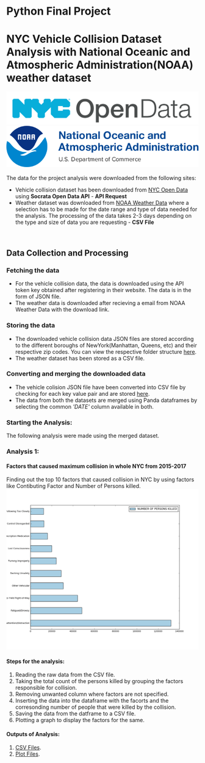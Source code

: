# Python Final Project

# NYC Vehicle Collision Dataset Analysis with National Oceanic and Atmospheric Administration(NOAA) weather dataset

![](images/nyc.jpg?raw=true)
![](images/NOAA_emblem.png?raw=true)
<br>
<br>
The data for the project analysis were downloaded from the following sites:
* Vehicle collision dataset has been downloaded from [NYC Open Data](https://opendata.cityofnewyork.us/) using **Socrata Open Data API** - **API Request**
* Weather dataset was downloaded from [NOAA Weather Data](https://www.ncdc.noaa.gov/cdo-web/search?datasetid=GHCND) where a selection has to be made for the date range and type of data needed for the analysis. The processing of the data takes 2-3 days depending on the type and size of data you are requesting - **CSV File**
<br>

## Data Collection and Processing

### Fetching the data
* For the vehicle collision data, the data is downloaded using the API token key obtained after registering in their website. The data is in the form of JSON file.
* The weather data is downloaded after recieving a email from NOAA Weather Data with the download link.

### Storing the data
* The downloaded vehicle collision data JSON files are stored according to the different boroughs of NewYork(Manhattan, Queens, etc) and their respective zip codes. You can view the respective folder structure [here](https://github.com/MITESHPUTHRANNEU/puthran_mitesh_spring2017/tree/master/Final%20Project/ProcessedData).
* The weather dataset has been stored as a CSV file.

### Converting and merging the downloaded data
* The vehicle colision JSON file have been converted into CSV file by checking for each key value pair and are stored [here](https://github.com/MITESHPUTHRANNEU/puthran_mitesh_spring2017/tree/master/Final%20Project/ProcessedData). 
* The data from both the datasets are merged using Panda dataframes by selecting the common _'DATE'_ column available in both.

### Starting the Analysis:
The following analysis were made using the merged dataset.

### Analysis 1:
#### Factors that caused maximum collision in whole NYC from 2015-2017
Finding out the top 10 factors that caused collision in NYC by using factors like Contibuting Factor and Number of Persons killed.
<br>
![](GeneratedImages/factor.png?raw=true)
<br>
#### Steps for the analysis:
1. Reading the raw data from the CSV file.
2. Taking the total count of the persons killed by grouping the factors responsible for collision.
3. Removing unwanted column where factors are not specified.
4. Inserting the data into the dataframe with the facorts and the corresonding number of people that were killed by the collision.
5. Saving the data from the datframe to a CSV file.
6. Plotting a graph to display the factors for the same. 
#### Outputs of Analysis:
1. [CSV Files](https://github.com/MITESHPUTHRANNEU/puthran_mitesh_spring2017/tree/master/Final%20Project/GeneratedCSV).
2. [Plot Files](https://github.com/MITESHPUTHRANNEU/puthran_mitesh_spring2017/tree/master/Final%20Project/GeneratedImages).


